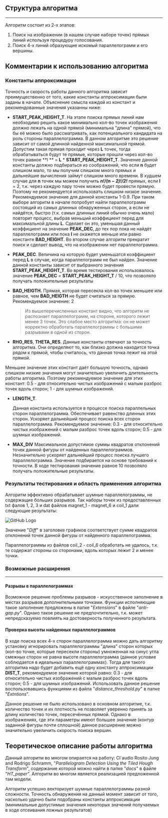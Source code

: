 ## Структура алгоритма

------

Алгоритм состоит из 2-х этапов:

1. Поиск на изображении (в нашем случае наборе точек) прямых линий используя процедуру голосования. 
2. Поиск 4-х линий образующие искомый параллелограмм и его вершины.

## Комментарии к использованию алгоритма

### Константы аппроксимации

Точность и скорость работы данного алгоритма зависит преимущественно от того, какие константы аппроксимации были заданы в начале. Объяснение смысла каждой из констант и рекомендованные значения указанны ниже:

* **START_PEAK_HEIGHT_T**. 
  На этапе поиска прямых линий нам необходимо решить какое минимально кол-во точек изображения должно лежать на одной прямой (минимальна "длина" прямой), что бы её можно было рассматривать, как потенциального кандидата на роль стороны параллелограмма. В данном алгоритме это решение зависит от самой длинной найденной максимальной прямой. Допустим такая прямая проходит через **L** точек, тогда обрабатываться будут те прямые, которые прошли через кол-во точек равное **l ** = **L** * **START_PEAK_HEIGHT_T**. 
  Значение данной константы должно подбираться из соображений, что если **n** будет слишком мало, то мы получим слишком много прямых и дальнейшие вычисления займут слишком много времени. В худшем случае для **n** точек мы можем получить ***n!/(n − 2)!/2!*** прямых, если **l** = 2, т.к. через каждую пару точек можно будет провести прямую. Поэтому не рекомендуется использовать слишком низкое значение.
  Рекомендуемое значение для данной константы 1-0.9. При таком выборе алгоритм в начале попробует найти параллелограмм состоящий из самых длинных обнаруженных сторон, а если не найдётся, быстро (т.к. самых длинных линий обычно очень мало) повторит процесс, выбрав меньший коэффициент перед  для максимальной длины **L**. Сделает он это, уменьшая данный коэффициент на значение **PEAK_DEC**, до тех пор пока не найдёт параллелограмм или пока **l** не окажется меньше или равно константе **BAD_HEIGHT**. Во втором случае алгоритм прекратит поиск и сделает вывод, что на изображении нет параллелограмма. 

* **PEAK_DEC**.
  Величина на которую будет уменьшатся коэффициент перед **L** в случае, когда параллелограмм не был найден. Значение данной константы зависит от выбранного значения **START_PEAK_HEIGHT_T**. Во время тестирования использовалось значение **PEAK_DEC** = **START_PEAK_HEIGHT_T** / 10, что позволяло получать положительные результаты

* **BAD_HEIGTH.**
  Прямая, которая пересекла кол-во точек меньшее или равное, чем **BAD_HEIGTH** не будет считаться за прямую. Рекомендуемое значение: 2

  > Из вышеперечисленных констант видно, что алгоритм не распознает параллелограмм, на стороне, которого лежит менее 3 точек. Это слабое место алгоритма: он не может корректно обработать параллелограммы с большими разрывами в одной из сторон.

* **RHO_RES**, **THETA_RES**.
  Данные константы отвечают за точность алгоритма. Они определяют то, как близко должна находится точка рядом к прямой, чтобы считалось, что данная точка лежит на этой прямой. 
  
Меньшее значение этих констант даёт большую точность, однако слишком низкие значения могут значительно увеличить длительность работы алгоритма. Поэтому рекомендуемое значение для этих констант: 0.5 - для относительно чистых изображений с малым разброс точек вдоль сторон; 1 - для шумных изображений. 

* **LENGTH_T**.

  Данная константа используется в процессе поиска параллельных сторон параллелограмма. Обеспечивает равенство длинных этих сторон. Ускоряет дальнейший процесс поиска всех сторон параллелограмма. Рекомендуемое значение: 0.3 - для относительно чистых изображений с малым разброс точек вдоль сторон; 0.5 - для шумных изображений. 

* **MAX_DIV**
  Максимальное допустимое суммы квадратов отклонений точек данной фигуры от найденных параллелограммов. Незначительно ускоряет дальнейший процесс поиска лучшего параллелограмма. Значение подбирается на основе требований к точности. В ходе тестирования значение равное 10 позволяло получать положительные результаты.  

### Результаты тестирования и область применения алгоритма

Алгоритм эффективно обрабатывает шумные параллелограммы, не содержащие больших разрывов. Так наборы точек из предоставленных txt фалов 1, 2, 3 и dat файлов magnet_1 - magnet_6 и coil_1 дали следующие результаты:

![GitHub Logo](/images/logo.png)

Значение "*Diff*" в заголовке графиков соответствует сумме квадратов отклонений точек данной фигуры от найденного параллелограмма.

Параллелограммы из файлов coil_2 - coil_6  обработать не удалось, т.к. те содержат стороны со сторонами, вдоль которых лежит 2 и менее точки. 

### Возможные расширения

------

#### Разрывы в параллелограммах

Возможное решение проблемы разрывов - искусственное заполнение в местах разрывов дополнительными точками. Функции исполняющие такое заполнение предложены в папке "*Extensions*"  в файле "*anti-gap.py*". Однако такое решение не предпочтительно, т.к. может непредсказуемо повлиять на достоверность полученного результата. 

#### Проверка высоты найденных параллелограммов

В ходе поиска всех 4-х сторон параллелограмма можно дать алгоритму установку игнорировать параллелограммы "длина" сторон которых (кол-во точке, которые пересекли стороны) умноженная на синус угла смежных сторон не равна высоте параллелограмма (данное условие соблюдается в идеальных параллелограммах).  Тогда для такого алгоритма надо будет добавить ещё одну константу аппроксимации **DIST_T**, рекомендуемое значение которой равно: 0.3 - для относительно чистых изображений с малым разброс точек вдоль сторон; 0.5 - для шумных изображений. Использовать данное решение воспользовавшись функциями из файла "*distance_threshold.py*" в папке "*Extntions*".

Данное решение не было использовано в основном алгоритме, т.к. количество точек и их плотность не позволяет уверенно принять за длину количество точек, пересечённых прямой. Однако в изображениях, где эти параметры имеют большее значение (контур заданной фигуры почти сплошной) данное расширение можно значительно увеличить скорость поиска вершин.

## Теоретическое описание работы алгоритма

Данный алгоритм во многом опирается на работу: Cl´audio Rosito Jung and Rodrigo Schramm, "*Parallelogram Detection Using the Tiled Hough Transform*", содержание которой можно найти в папке "*docs*" в файле "*HT_paper*". Алгоритм во многом является реализацией предложенной там модели.  

Алгоритм успешно векторизует шумные параллелограммы разной сложности. Точность обнаружения на данный момент зависит от того, насколько удачно были подобраны константы аппроксимации (минимальные допустимые значения некоторых значений получаемых в ходе отсеивания ложных результатов)
